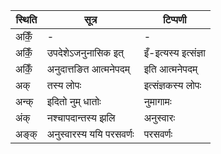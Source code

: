 | स्थिति | सूत्र | टिप्पणी |
| ----- | ------- | ------ |
| अकिँ॒ | - | - |
| अकिँ॒ | उपदेशेऽजनुनासिक इत् | इँ-इत्यस्य इत्संज्ञा |
| अकिँ॒ | अनुदात्तङित आत्मनेपदम् | इति आत्मनेपदम् |
| अक् | तस्य लोपः | इत्संज्ञकस्य लोपः |
| अन्क् | इदितो नुम् धातोः | नुमागामः |
| अंक् | नश्चापदान्तस्य झलि | अनुस्वारः |
| अङ्क् | अनुस्वारस्य ययि परसवर्णः | परसवर्णः |
